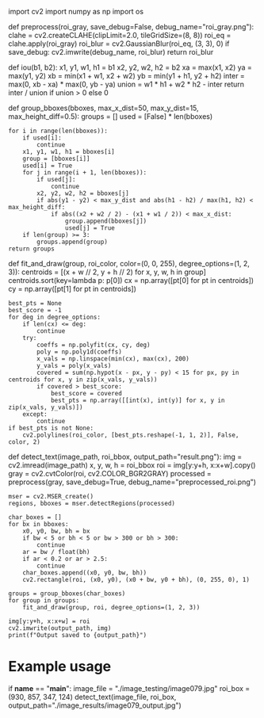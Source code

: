 import cv2
import numpy as np
import os

def preprocess(roi_gray, save_debug=False, debug_name="roi_gray.png"):
    clahe = cv2.createCLAHE(clipLimit=2.0, tileGridSize=(8, 8))
    roi_eq = clahe.apply(roi_gray)
    roi_blur = cv2.GaussianBlur(roi_eq, (3, 3), 0)
    if save_debug:
        cv2.imwrite(debug_name, roi_blur)
    return roi_blur

def iou(b1, b2):
    x1, y1, w1, h1 = b1
    x2, y2, w2, h2 = b2
    xa = max(x1, x2)
    ya = max(y1, y2)
    xb = min(x1 + w1, x2 + w2)
    yb = min(y1 + h1, y2 + h2)
    inter = max(0, xb - xa) * max(0, yb - ya)
    union = w1 * h1 + w2 * h2 - inter
    return inter / union if union > 0 else 0

def group_bboxes(bboxes, max_x_dist=50, max_y_dist=15, max_height_diff=0.5):
    groups = []
    used = [False] * len(bboxes)

    for i in range(len(bboxes)):
        if used[i]:
            continue
        x1, y1, w1, h1 = bboxes[i]
        group = [bboxes[i]]
        used[i] = True
        for j in range(i + 1, len(bboxes)):
            if used[j]:
                continue
            x2, y2, w2, h2 = bboxes[j]
            if abs(y1 - y2) < max_y_dist and abs(h1 - h2) / max(h1, h2) < max_height_diff:
                if abs((x2 + w2 / 2) - (x1 + w1 / 2)) < max_x_dist:
                    group.append(bboxes[j])
                    used[j] = True
        if len(group) >= 3:
            groups.append(group)
    return groups

def fit_and_draw(group, roi_color, color=(0, 0, 255), degree_options=(1, 2, 3)):
    centroids = [(x + w // 2, y + h // 2) for x, y, w, h in group]
    centroids.sort(key=lambda p: p[0])
    cx = np.array([pt[0] for pt in centroids])
    cy = np.array([pt[1] for pt in centroids])

    best_pts = None
    best_score = -1
    for deg in degree_options:
        if len(cx) <= deg:
            continue
        try:
            coeffs = np.polyfit(cx, cy, deg)
            poly = np.poly1d(coeffs)
            x_vals = np.linspace(min(cx), max(cx), 200)
            y_vals = poly(x_vals)
            covered = sum(np.hypot(x - px, y - py) < 15 for px, py in centroids for x, y in zip(x_vals, y_vals))
            if covered > best_score:
                best_score = covered
                best_pts = np.array([[int(x), int(y)] for x, y in zip(x_vals, y_vals)])
        except:
            continue
    if best_pts is not None:
        cv2.polylines(roi_color, [best_pts.reshape(-1, 1, 2)], False, color, 2)

def detect_text(image_path, roi_bbox, output_path="result.png"):
    img = cv2.imread(image_path)
    x, y, w, h = roi_bbox
    roi = img[y:y+h, x:x+w].copy()
    gray = cv2.cvtColor(roi, cv2.COLOR_BGR2GRAY)
    processed = preprocess(gray, save_debug=True, debug_name="preprocessed_roi.png")

    mser = cv2.MSER_create()
    regions, bboxes = mser.detectRegions(processed)

    char_boxes = []
    for bx in bboxes:
        x0, y0, bw, bh = bx
        if bw < 5 or bh < 5 or bw > 300 or bh > 300:
            continue
        ar = bw / float(bh)
        if ar < 0.2 or ar > 2.5:
            continue
        char_boxes.append((x0, y0, bw, bh))
        cv2.rectangle(roi, (x0, y0), (x0 + bw, y0 + bh), (0, 255, 0), 1)

    groups = group_bboxes(char_boxes)
    for group in groups:
        fit_and_draw(group, roi, degree_options=(1, 2, 3))

    img[y:y+h, x:x+w] = roi
    cv2.imwrite(output_path, img)
    print(f"Output saved to {output_path}")

# Example usage
if __name__ == "__main__":
    image_file = "./image_testing/image079.jpg"
    roi_box = (930, 857, 347, 124)
    detect_text(image_file, roi_box, output_path="./image_results/image079_output.jpg")